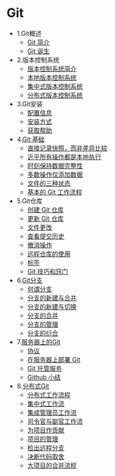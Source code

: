# Git

* 1.Git概述
  * [Git 简介](01_git_intro.md)
  * [Git 诞生](02_git_boren.md)
* 2.版本控制系统
  * [版本控制系统简介](03_VCS_intro.md)
  * [本地版本控制系统](04_local_VCS.md)
  * [集中式版本控制系统](05_centrailized_VCS.md)
  * [分布式版本控制系统](06_DVCS.md)
* 3.Git安装
  * [配置信息](07_configuration_information.md)
  * [安装方式](08_Installation.md)
  * [获取帮助](09_help.md)
* 4.[Git 基础](10_git_base.md)
  * [直接记录快照，而非差异比较](11_Snapshots.md)
  * [近乎所有操作都是本地执行](12_File_Operations.md)
  * [时刻保持数据完整性](13_data_integrity.md)
  * [多数操作仅添加数据](14_adding_data.md)
  * [文件的三种状态](15_FileState.md)
  * [基本的 Git 工作流程](16_Git_WorkFlow.md)
* 5.Git仓库 
  * [创建 Git 仓库](17_Build_Repository.md)
  * [更新 Git 仓库](18_Update_Repository.md)
  * [文件更改](19_change_file.md)
  * [查看提交历史](20_check_history.md)
  * [撤消操作](21_revocation_operation.md)
  * [远程仓库的使用]()
  * [标签](23_label.md)
  * [Git 技巧和窍门](24_git_skill.md)
* 6.[Git分支](25_branch.md)
  * [何谓分支](26_branch_intro.md)
  * [分支的新建与合并](27_branch_create.md)
  * [分支的新建与切换](28_branch_switch.md)
  * [分支的合并](29_branch_combine.md)
  * [分支的管理](30_branch_manage.md)
  * [分支的衍合](31_branch_link.md)
* 7.[服务器上的Git](32_git_on_server.md)
  * [协议](33_protocol.md)
  * [在服务器上部署 Git](34_deploy.md)
  * [Git 托管服务](35_trusteeship.md)
  * [Github 小结](36_summarize.md)
* 8.[分布式Git](37_git_DVCS.md)
  * [分布式工作流程](38_DVCS_workflow.md)
  * [集中式工作流](39_CVCS_workflow.md)
  * [集成管理员工作流](40_administrator_workflow.md)
  * [司令官与副官工作流](41_commander_workflow.md)
  * [为项目作贡献](42_contribution.md)
  * [项目的管理](43_project_manage.md)
  * [检出远程分支](44_check_branch.md)
  * [决断代码取舍](45_code_alternative.md)
  * [大项目的合并流程](46_project_workflow.md)
